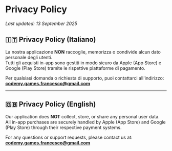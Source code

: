# Privacy Policy

_Last updated: 13 September 2025_

## 🇮🇹 Privacy Policy (Italiano)

La nostra applicazione **NON** raccoglie, memorizza o condivide alcun dato personale degli utenti.  
Tutti gli acquisti in-app sono gestiti in modo sicuro da Apple (App Store) e Google (Play Store) tramite le rispettive piattaforme di pagamento.  

Per qualsiasi domanda o richiesta di supporto, puoi contattarci all'indirizzo: **codemy.games.francesco@gmail.com**

---

## 🇬🇧 Privacy Policy (English)

Our application does **NOT** collect, store, or share any personal user data.  
All in-app purchases are securely handled by Apple (App Store) and Google (Play Store) through their respective payment systems.  

For any questions or support requests, please contact us at: **codemy.games.francesco@gmail.com**
